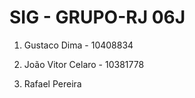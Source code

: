 # SIG - GRUPO-RJ 06J


1. Gustaco Dima - 10408834

2. João Vitor Celaro - 10381778

3. Rafael Pereira
